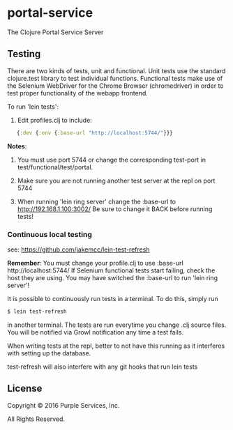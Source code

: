 # portal-service

The Clojure Portal Service Server

## Testing

There are two kinds of tests, unit and functional. Unit tests use the standard
clojure.test library to test individual functions. Functional tests make use of
the Selenium WebDriver for the Chrome Browser (chromedriver) in order to test
proper functionality of the webapp frontend.

To run 'lein tests':

1. Edit profiles.clj to include:
```clojure
   {:dev {:env {:base-url "http://localhost:5744/"}}}
```
**Notes**:

1. You must use port 5744 or change the corresponding test-port in
test/functional/test/portal.

2. Make sure you are not running another test server at the repl
on port 5744

3. When running 'lein ring server' change the :base-url to
http://192.168.1.100:3002/ Be sure to change it BACK before running tests!

### Continuous local testing

see: https://github.com/jakemcc/lein-test-refresh

**Remember**: You must change your profile.clj to use
:base-url http://localhost:5744/ If Selenium functional tests start failing,
check the host they are using. You may have switched the :base-url to run
'lein ring server'!

It is possible to continuously run tests in a terminal. To do this, simply run

```bash
$ lein test-refresh
```

in another terminal. The tests are run everytime you change .clj source files.
You will be notified via Growl notification any time a test fails.

When writing tests at the repl, better to not have this running as it interferes
with setting up the database.

test-refresh will also interfere with any git hooks that run lein tests

## License

Copyright © 2016 Purple Services, Inc.

All Rights Reserved.
